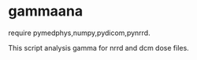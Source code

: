 # gammaana
require pymedphys,numpy,pydicom,pynrrd.

This script analysis gamma for nrrd and dcm dose files.
